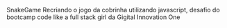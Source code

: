 SnakeGame
Recriando o jogo da cobrinha utilizando javascript, desafio do bootcamp code like a full stack girl da Gigital Innovation One
